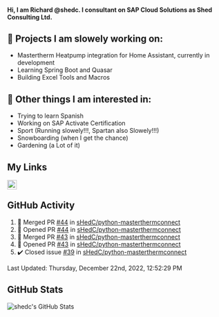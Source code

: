 #### Hi, I am Richard @shedc. I consultant on SAP Cloud Solutions as Shed Consulting Ltd.

## 👋 Projects I am slowely working on:
- Mastertherm Heatpump integration for Home Assistant, currently in development
- Learning Spring Boot and Quasar
- Building Excel Tools and Macros

## 👀 Other things I am interested in:
- Trying to learn Spanish
- Working on SAP Activate Certification
- Sport (Running slowely!!!, Spartan also Slowely!!!)
- Snowboarding (when I get the chance)
- Gardening (a Lot of it)

## My Links
[<img align="left" alt="shedc | LinkedIn" width="22px" src="https://cdn.jsdelivr.net/npm/simple-icons@v3/icons/linkedin.svg" />][linkedin]

<br/>

## GitHub Activity
<!--RECENT_ACTIVITY:start-->
1. 🎉 Merged PR [#44](https://github.com/sHedC/python-masterthermconnect/pull/44) in [sHedC/python-masterthermconnect](https://github.com/sHedC/python-masterthermconnect)
2. 💪 Opened PR [#44](https://github.com/sHedC/python-masterthermconnect/pull/44) in [sHedC/python-masterthermconnect](https://github.com/sHedC/python-masterthermconnect)
3. 🎉 Merged PR [#43](https://github.com/sHedC/python-masterthermconnect/pull/43) in [sHedC/python-masterthermconnect](https://github.com/sHedC/python-masterthermconnect)
4. 💪 Opened PR [#43](https://github.com/sHedC/python-masterthermconnect/pull/43) in [sHedC/python-masterthermconnect](https://github.com/sHedC/python-masterthermconnect)
5. ✔️ Closed issue [#39](https://github.com/sHedC/python-masterthermconnect/issues/39) in [sHedC/python-masterthermconnect](https://github.com/sHedC/python-masterthermconnect)
<!--RECENT_ACTIVITY:end-->
<!--RECENT_ACTIVITY:last_update-->
Last Updated: Thursday, December 22nd, 2022, 12:52:29 PM
<!--RECENT_ACTIVITY:last_update_end-->

## GitHub Stats
<img align="left" alt="shedc's GitHub Stats" src="https://github-readme-stats.vercel.app/api?username=shedc&show_icons=true&hide_title=true" />

[linkedin]: https://www.linkedin.com/in/richard-holmes-3314251/

